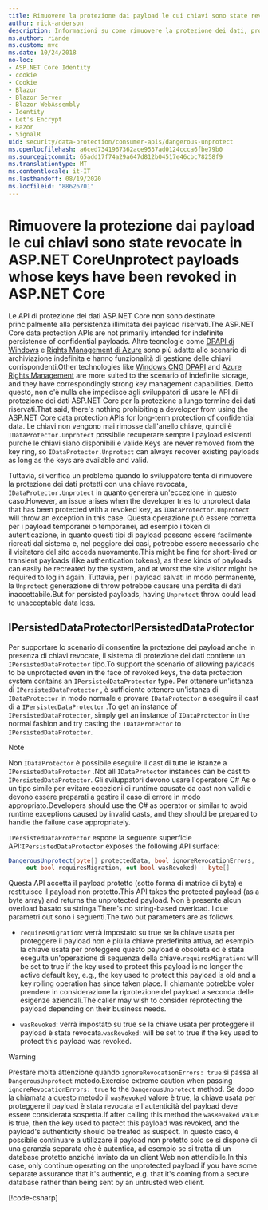 ```yaml
---
title: Rimuovere la protezione dai payload le cui chiavi sono state revocate in ASP.NET Core
author: rick-anderson
description: Informazioni su come rimuovere la protezione dei dati, protetti con chiavi da revocare, in un'app ASP.NET Core.
ms.author: riande
ms.custom: mvc
ms.date: 10/24/2018
no-loc:
- ASP.NET Core Identity
- cookie
- Cookie
- Blazor
- Blazor Server
- Blazor WebAssembly
- Identity
- Let's Encrypt
- Razor
- SignalR
uid: security/data-protection/consumer-apis/dangerous-unprotect
ms.openlocfilehash: a6ced7341967362ace9537ad0124ccca6fbe79b0
ms.sourcegitcommit: 65add17f74a29a647d812b04517e46cbc78258f9
ms.translationtype: MT
ms.contentlocale: it-IT
ms.lasthandoff: 08/19/2020
ms.locfileid: "88626701"
---
```

# <a name="unprotect-payloads-whose-keys-have-been-revoked-in-aspnet-core"></a><span data-ttu-id="ec651-103">Rimuovere la protezione dai payload le cui chiavi sono state revocate in ASP.NET Core</span><span class="sxs-lookup"><span data-stu-id="ec651-103">Unprotect payloads whose keys have been revoked in ASP.NET Core</span></span>

<a name="data-protection-consumer-apis-dangerous-unprotect"></a>

<span data-ttu-id="ec651-104">Le API di protezione dei dati ASP.NET Core non sono destinate principalmente alla persistenza illimitata dei payload riservati.</span><span class="sxs-lookup"><span data-stu-id="ec651-104">The ASP.NET Core data protection APIs are not primarily intended for indefinite persistence of confidential payloads.</span></span> <span data-ttu-id="ec651-105">Altre tecnologie come [DPAPI di Windows](/windows/win32/seccng/cng-dpapi) e [Rights Management di Azure](/rights-management/) sono più adatte allo scenario di archiviazione indefinita e hanno funzionalità di gestione delle chiavi corrispondenti.</span><span class="sxs-lookup"><span data-stu-id="ec651-105">Other technologies like [Windows CNG DPAPI](/windows/win32/seccng/cng-dpapi) and [Azure Rights Management](/rights-management/) are more suited to the scenario of indefinite storage, and they have correspondingly strong key management capabilities.</span></span> <span data-ttu-id="ec651-106">Detto questo, non c'è nulla che impedisce agli sviluppatori di usare le API di protezione dei dati ASP.NET Core per la protezione a lungo termine dei dati riservati.</span><span class="sxs-lookup"><span data-stu-id="ec651-106">That said, there's nothing prohibiting a developer from using the ASP.NET Core data protection APIs for long-term protection of confidential data.</span></span> <span data-ttu-id="ec651-107">Le chiavi non vengono mai rimosse dall'anello chiave, quindi è `IDataProtector.Unprotect` possibile recuperare sempre i payload esistenti purché le chiavi siano disponibili e valide.</span><span class="sxs-lookup"><span data-stu-id="ec651-107">Keys are never removed from the key ring, so `IDataProtector.Unprotect` can always recover existing payloads as long as the keys are available and valid.</span></span>

<span data-ttu-id="ec651-108">Tuttavia, si verifica un problema quando lo sviluppatore tenta di rimuovere la protezione dei dati protetti con una chiave revocata, `IDataProtector.Unprotect` in quanto genererà un'eccezione in questo caso.</span><span class="sxs-lookup"><span data-stu-id="ec651-108">However, an issue arises when the developer tries to unprotect data that has been protected with a revoked key, as `IDataProtector.Unprotect` will throw an exception in this case.</span></span> <span data-ttu-id="ec651-109">Questa operazione può essere corretta per i payload temporanei o temporanei, ad esempio i token di autenticazione, in quanto questi tipi di payload possono essere facilmente ricreati dal sistema e, nel peggiore dei casi, potrebbe essere necessario che il visitatore del sito acceda nuovamente.</span><span class="sxs-lookup"><span data-stu-id="ec651-109">This might be fine for short-lived or transient payloads (like authentication tokens), as these kinds of payloads can easily be recreated by the system, and at worst the site visitor might be required to log in again.</span></span> <span data-ttu-id="ec651-110">Tuttavia, per i payload salvati in modo permanente, la `Unprotect` generazione di throw potrebbe causare una perdita di dati inaccettabile.</span><span class="sxs-lookup"><span data-stu-id="ec651-110">But for persisted payloads, having `Unprotect` throw could lead to unacceptable data loss.</span></span>

## <a name="ipersisteddataprotector"></a><span data-ttu-id="ec651-111">IPersistedDataProtector</span><span class="sxs-lookup"><span data-stu-id="ec651-111">IPersistedDataProtector</span></span>

<span data-ttu-id="ec651-112">Per supportare lo scenario di consentire la protezione dei payload anche in presenza di chiavi revocate, il sistema di protezione dei dati contiene un `IPersistedDataProtector` tipo.</span><span class="sxs-lookup"><span data-stu-id="ec651-112">To support the scenario of allowing payloads to be unprotected even in the face of revoked keys, the data protection system contains an `IPersistedDataProtector` type.</span></span> <span data-ttu-id="ec651-113">Per ottenere un'istanza di `IPersistedDataProtector` , è sufficiente ottenere un'istanza di `IDataProtector` in modo normale e provare `IDataProtector` a eseguire il cast di a `IPersistedDataProtector` .</span><span class="sxs-lookup"><span data-stu-id="ec651-113">To get an instance of `IPersistedDataProtector`, simply get an instance of `IDataProtector` in the normal fashion and try casting the `IDataProtector` to `IPersistedDataProtector`.</span></span>

> [!NOTE]
> <span data-ttu-id="ec651-114">Non `IDataProtector` è possibile eseguire il cast di tutte le istanze a `IPersistedDataProtector` .</span><span class="sxs-lookup"><span data-stu-id="ec651-114">Not all `IDataProtector` instances can be cast to `IPersistedDataProtector`.</span></span> <span data-ttu-id="ec651-115">Gli sviluppatori devono usare l'operatore C# As o un tipo simile per evitare eccezioni di runtime causate da cast non validi e devono essere preparati a gestire il caso di errore in modo appropriato.</span><span class="sxs-lookup"><span data-stu-id="ec651-115">Developers should use the C# as operator or similar to avoid runtime exceptions caused by invalid casts, and they should be prepared to handle the failure case appropriately.</span></span>

<span data-ttu-id="ec651-116">`IPersistedDataProtector` espone la seguente superficie API:</span><span class="sxs-lookup"><span data-stu-id="ec651-116">`IPersistedDataProtector` exposes the following API surface:</span></span>

```csharp
DangerousUnprotect(byte[] protectedData, bool ignoreRevocationErrors,
     out bool requiresMigration, out bool wasRevoked) : byte[]
```

<span data-ttu-id="ec651-117">Questa API accetta il payload protetto (sotto forma di matrice di byte) e restituisce il payload non protetto.</span><span class="sxs-lookup"><span data-stu-id="ec651-117">This API takes the protected payload (as a byte array) and returns the unprotected payload.</span></span> <span data-ttu-id="ec651-118">Non è presente alcun overload basato su stringa.</span><span class="sxs-lookup"><span data-stu-id="ec651-118">There's no string-based overload.</span></span> <span data-ttu-id="ec651-119">I due parametri out sono i seguenti.</span><span class="sxs-lookup"><span data-stu-id="ec651-119">The two out parameters are as follows.</span></span>

* <span data-ttu-id="ec651-120">`requiresMigration`: verrà impostato su true se la chiave usata per proteggere il payload non è più la chiave predefinita attiva, ad esempio la chiave usata per proteggere questo payload è obsoleta ed è stata eseguita un'operazione di sequenza della chiave.</span><span class="sxs-lookup"><span data-stu-id="ec651-120">`requiresMigration`: will be set to true if the key used to protect this payload is no longer the active default key, e.g., the key used to protect this payload is old and a key rolling operation has since taken place.</span></span> <span data-ttu-id="ec651-121">Il chiamante potrebbe voler prendere in considerazione la riprotezione del payload a seconda delle esigenze aziendali.</span><span class="sxs-lookup"><span data-stu-id="ec651-121">The caller may wish to consider reprotecting the payload depending on their business needs.</span></span>

* <span data-ttu-id="ec651-122">`wasRevoked`: verrà impostato su true se la chiave usata per proteggere il payload è stata revocata.</span><span class="sxs-lookup"><span data-stu-id="ec651-122">`wasRevoked`: will be set to true if the key used to protect this payload was revoked.</span></span>

>[!WARNING]
> <span data-ttu-id="ec651-123">Prestare molta attenzione quando `ignoreRevocationErrors: true` si passa al `DangerousUnprotect` metodo.</span><span class="sxs-lookup"><span data-stu-id="ec651-123">Exercise extreme caution when passing `ignoreRevocationErrors: true` to the `DangerousUnprotect` method.</span></span> <span data-ttu-id="ec651-124">Se dopo la chiamata a questo metodo il `wasRevoked` valore è true, la chiave usata per proteggere il payload è stata revocata e l'autenticità del payload deve essere considerata sospetta.</span><span class="sxs-lookup"><span data-stu-id="ec651-124">If after calling this method the `wasRevoked` value is true, then the key used to protect this payload was revoked, and the payload's authenticity should be treated as suspect.</span></span> <span data-ttu-id="ec651-125">In questo caso, è possibile continuare a utilizzare il payload non protetto solo se si dispone di una garanzia separata che è autentica, ad esempio se si tratta di un database protetto anziché inviato da un client Web non attendibile.</span><span class="sxs-lookup"><span data-stu-id="ec651-125">In this case, only continue operating on the unprotected payload if you have some separate assurance that it's authentic, e.g. that it's coming from a secure database rather than being sent by an untrusted web client.</span></span>

[!code-csharp[](dangerous-unprotect/samples/dangerous-unprotect.cs)]
